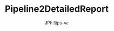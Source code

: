 ---
layout: post
repolink: "https://github.com/jphillips-vc/pipeline2detailedreport"
title: "Pipeline2DetailedReport"
description: "translate Veracode Pipeline Scan results into DetailedReport XML format, allowing you to import them into an IDE plugin for remediation."
author: "JPhillips-vc"
author-link: "https://github.com/jphillips-vc/"
content-type: "pipeline_scan_projects"
repo: "github"
repo_title: "Pipeline2DetailedReport"
---